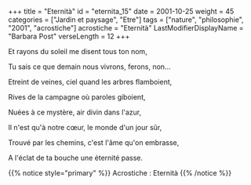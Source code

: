 +++
title = "Eternità"
id = "eternita_15"
date = 2001-10-25
weight = 45
categories = ["Jardin et paysage", "Etre"]
tags = ["nature", "philosophie", "2001", "acrostiche"]
acrostiche = "Eternità"
LastModifierDisplayName = "Barbara Post"
verseLength = 12
+++

Et rayons du soleil me disent tous ton nom,

Tu sais ce que demain nous vivrons, ferons, non...

Etreint de veines, ciel quand les arbres flamboient,

Rives de la campagne où paroles giboient,

Nuées à ce mystère, air divin dans l'azur,

Il n'est qu'à notre cœur, le monde d'un jour sûr,

Trouvé par les chemins, c'est l'âme qu'on embrasse,

A l'éclat de ta bouche une éternité passe.

{{% notice style="primary" %}}
Acrostiche : Eternità
{{% /notice %}}
